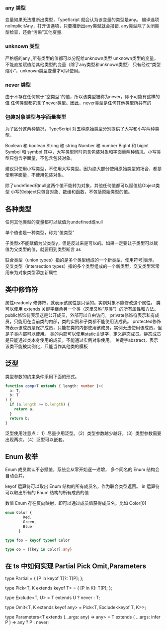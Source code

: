 ### any 类型

变量如果无法推断出类型，TypeScript 就会认为该变量的类型是any。
编译选项noImplicitAny，打开该选项，只要推断出any类型就会报错.
any类型除了关闭类型检查，还会“污染”其他变量.

### unknown 类型

严格版的any ,所有类型的值都可以分配给unknown类型
unknown类型的变量，不能直接赋值给其他类型的变量（除了any类型和unknown类型）
只有经过“类型缩小”，unknown类型变量才可以使用。

### never 类型

由于不存在任何属于“空类型”的值，所以该类型被称为never，即不可能有这样的值
任何类型都包含了never类型。因此，never类型是任何其他类型所共有的

### 包装对象类型与字面量类型
为了区分这两种情况，TypeScript 对五种原始类型分别提供了大写和小写两种类型。

Boolean 和 boolean
String 和 string
Number 和 number
BigInt 和 bigint
Symbol 和 symbol
其中，大写类型同时包含包装对象和字面量两种情况，小写类型只包含字面量，不包含包装对象。

建议只使用小写类型，不使用大写类型。因为绝大部分使用原始类型的场合，都是使用字面量，不使用包装对象。

除了undefined和null这两个值不能转为对象，其他任何值都可以赋值给Object类型
小写的object只包含对象、数组和函数，不包括原始类型的值。

## 各种类型
任何其他类型的变量都可以赋值为undefined或null

单个值也是一种类型，称为“值类型”

子类型x不能赋值为父类型y，但是反过来是可以的。如果一定要让子类型可以赋值为父类型的值，就要用到类型断言 as

联合类型（union types）指的是多个类型组成的一个新类型，使用符号|表示。
交叉类型（intersection types）指的多个类型组成的一个新类型，交叉类型常常用来为对象类型添加新属性

## 类中修饰符
属性readonly 修饰符，就表示该属性是只读的。实例对象不能修改这个属性。
类可以使用 extends 关键字继承另一个类（这里又称“基类”）的所有属性和方法。
public修饰符表示这是公开成员，外部可以自由访问。
private修饰符表示私有成员，只能用在当前类的内部，类的实例和子类都不能使用该成员。
protected修饰符表示该成员是保护成员，只能在类的内部使用该成员，实例无法使用该成员，但是子类内部可以使用。
类的内部可以使用static关键字，定义静态成员。静态成员是只能通过类本身使用的成员，不能通过实例对象使用。
关键字abstract，表示该类不能被实例化，只能当作其他类的模板

## 泛型
类型参数的约束条件采用下面的形式。<TypeParameter extends ConstraintType>
```typeScript
function comp<T extends { length: number }>(
  a: T,
  b: T
) {
  if (a.length >= b.length) {
    return a;
  }
  return b;
}
```

泛型使用注意点：
1）尽量少用泛型。（2）类型参数越少越好。（3）类型参数需要出现两次。（4）泛型可以嵌套。

## Enum 枚举

Enum 成员默认不必赋值，系统会从零开始逐一递增，
多个同名的 Enum 结构会自动合并。

keyof 运算符可以取出 Enum 结构的所有成员名，作为联合类型返回。
in 运算符可以取出所有的  Enum 结构的所有成员的值

数值 Enum 存在反向映射，即可以通过成员值获得成员名。比如 Color[0]
```typeScript
enum Color {
        Red,
        Green,
        Blue
      }

type foo = keyof typeof Color

type oo = {[key in Color]:any}
```
## 在 ts 中如何实现 Partial Pick Omit,Parameters

type Partial<T> = {
  [P in keyof T]?: T[P];
};

type Pick<T, K extends keyof T> = {
  [P in K]: T[P];
};
 
type Exclude<T, U> = T extends U ? never : T;
 
type Omit<T, K extends keyof any> = Pick<T, Exclude<keyof T, K>>;

type Parameters<T extends (...args: any) => any> = T extends (
  ...args: infer P
) => any
  ? P
  : never;